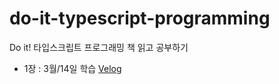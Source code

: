 # do-it-typescript-programming
Do it! 타입스크립트 프로그래밍 책 읽고 공부하기

- 1장 : 3월/14일 학습 [Velog](https://velog.io/@junghyeonsu/%ED%83%80%EC%9E%85%EC%8A%A4%ED%81%AC%EB%A6%BD%ED%8A%B8-%ED%94%84%EB%A1%9C%EA%B7%B8%EB%9E%98%EB%B0%8D-1-%ED%83%80%EC%9E%85%EC%8A%A4%ED%81%AC%EB%A6%BD%ED%8A%B8%EC%99%80-%EA%B0%9C%EB%B0%9C-%ED%99%98%EA%B2%BD-%EB%A7%8C%EB%93%A4%EA%B8%B0)
